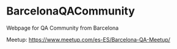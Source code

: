 # BarcelonaQACommunity
Webpage for QA Community from Barcelona

Meetup: https://www.meetup.com/es-ES/Barcelona-QA-Meetup/
